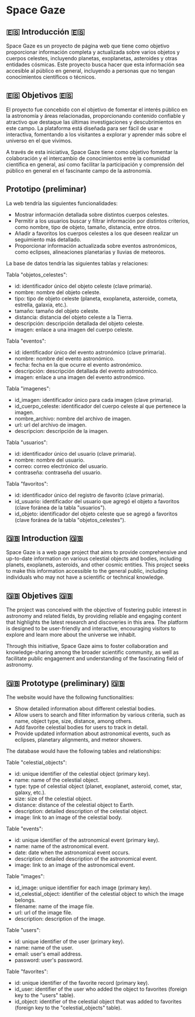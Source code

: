 # Space Gaze 

## 🇪🇸 Introducción 🇪🇸

Space Gaze es un proyecto de página web que tiene como objetivo proporcionar información completa y actualizada sobre varios objetos y cuerpos celestes, incluyendo planetas, exoplanetas, asteroides y otras entidades cósmicas. Este proyecto busca hacer que esta información sea accesible al público en general, incluyendo a personas que no tengan conocimientos científicos o técnicos.

## 🇪🇸 Objetivos 🇪🇸

El proyecto fue concebido con el objetivo de fomentar el interés público en la astronomía y áreas relacionadas, proporcionando contenido confiable y atractivo que destaque las últimas investigaciones y descubrimientos en este campo. La plataforma está diseñada para ser fácil de usar e interactiva, fomentando a los visitantes a explorar y aprender más sobre el universo en el que vivimos.

A través de esta iniciativa, Space Gaze tiene como objetivo fomentar la colaboración y el intercambio de conocimientos entre la comunidad científica en general, así como facilitar la participación y comprensión del público en general en el fascinante campo de la astronomía.

## Prototipo (preliminar)

La web tendría las siguientes funcionalidades:

- Mostrar información detallada sobre distintos cuerpos celestes.
- Permitir a los usuarios buscar y filtrar información por distintos criterios, como nombre, tipo de objeto, tamaño, distancia, entre otros.
- Añadir a favoritos los cuerpos celestes a los que deseen realizar un seguimiento más detallado.
- Proporcionar información actualizada sobre eventos astronómicos, como eclipses, alineaciones planetarias y lluvias de meteoros.

La base de datos tendría las siguientes tablas y relaciones:

Tabla "objetos_celestes":

- id: identificador único del objeto celeste (clave primaria).
- nombre: nombre del objeto celeste.
- tipo: tipo de objeto celeste (planeta, exoplaneta, asteroide, cometa, estrella, galaxia, etc.).
- tamaño: tamaño del objeto celeste.
- distancia: distancia del objeto celeste a la Tierra.
- descripción: descripción detallada del objeto celeste.
- imagen: enlace a una imagen del cuerpo celeste.

Tabla "eventos":

- id: identificador único del evento astronómico (clave primaria).
- nombre: nombre del evento astronómico.
- fecha: fecha en la que ocurre el evento astronómico.
- descripción: descripción detallada del evento astronómico.
- imagen: enlace a una imagen del evento astronómico.

Tabla "imagenes":
- id_imagen: identificador único para cada imagen (clave primaria).
- id_cuerpo_celeste: identificador del cuerpo celeste al que pertenece la imagen.
- nombre_archivo: nombre del archivo de imagen.
- url: url del archivo de imagen.
- descripcion: descripción de la imagen.

Tabla "usuarios":

- id: identificador único del usuario (clave primaria).
- nombre: nombre del usuario.
- correo: correo electrónico del usuario.
- contraseña: contraseña del usuario.

Tabla "favoritos":

- id: identificador único del registro de favorito (clave primaria).
- id_usuario: identificador del usuario que agregó el objeto a favoritos (clave foránea de la tabla "usuarios").
- id_objeto: identificador del objeto celeste que se agregó a favoritos (clave foránea de la tabla "objetos_celestes").

## 🇬🇧 Introduction 🇬🇧

Space Gaze is a web page project that aims to provide comprehensive and up-to-date information on various celestial objects and bodies, including planets, exoplanets, asteroids, and other cosmic entities. This project seeks to make this information accessible to the general public, including individuals who may not have a scientific or technical knowledge.

## 🇬🇧 Objetives 🇬🇧

The project was conceived with the objective of fostering public interest in astronomy and related fields, by providing reliable and engaging content that highlights the latest research and discoveries in this area. The platform is designed to be user-friendly and interactive, encouraging visitors to explore and learn more about the universe we inhabit.

Through this initiative, Space Gaze aims to foster collaboration and knowledge-sharing among the broader scientific community, as well as facilitate public engagement and understanding of the fascinating field of astronomy.

## 🇬🇧 Prototype (preliminary) 🇬🇧

The website would have the following functionalities:

- Show detailed information about different celestial bodies.
- Allow users to search and filter information by various criteria, such as name, object type, size, distance, among others.
- Add favorite celestial bodies for users to track in detail.
- Provide updated information about astronomical events, such as eclipses, planetary alignments, and meteor showers.

The database would have the following tables and relationships:

Table "celestial_objects":

- id: unique identifier of the celestial object (primary key).
- name: name of the celestial object.
- type: type of celestial object (planet, exoplanet, asteroid, comet, star, galaxy, etc.).
- size: size of the celestial object.
- distance: distance of the celestial object to Earth.
- description: detailed description of the celestial object.
- image: link to an image of the celestial body.

Table "events":

- id: unique identifier of the astronomical event (primary key).
- name: name of the astronomical event.
- date: date when the astronomical event occurs.
- description: detailed description of the astronomical event.
- image: link to an image of the astronomical event.

Table "images":

- id_image: unique identifier for each image (primary key).
- id_celestial_object: identifier of the celestial object to which the image belongs.
- filename: name of the image file.
- url: url of the image file.
- description: description of the image.

Table "users":

- id: unique identifier of the user (primary key).
- name: name of the user.
- email: user's email address.
- password: user's password.

Table "favorites":

- id: unique identifier of the favorite record (primary key).
- id_user: identifier of the user who added the object to favorites (foreign key to the "users" table).
- id_object: identifier of the celestial object that was added to favorites (foreign key to the "celestial_objects" table).
